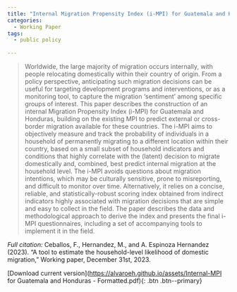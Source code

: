 ```yaml
---
title: "Internal Migration Propensity Index (i-MPI) for Guatemala and Honduras: A tool to estimate the household-level likelihood of domestic migration"
categories:
  - Working Paper
tags:
  - public policy
  
---
```

>Worldwide, the large majority of migration occurs internally, with people relocating domestically within their country of origin. From a policy perspective, anticipating such migration decisions can be useful for targeting development programs and interventions, or as a monitoring tool, to capture the migration ‘sentiment’ among specific groups of interest. This paper describes the construction of an internal Migration Propensity Index (i-MPI) for Guatemala and Honduras, building on the existing MPI to predict external or cross-border migration available for these countries. The i-MPI aims to objectively measure and track the probability of individuals in a household of permanently migrating to a different location within their country, based on a small subset of household indicators and conditions that highly correlate with the (latent) decision to migrate domestically and, combined, best predict internal migration at the household level. The i-MPI avoids questions about migration intentions, which may be culturally sensitive, prone to misreporting, and difficult to monitor over time. Alternatively, it relies on a concise, reliable, and statistically-robust scoring index obtained from indirect indicators highly associated with migration decisions that are simple and easy to collect in the field. The paper describes the data and methodological approach to derive the index and presents the final i-MPI questionnaires, including a set of accompanying tools to implement it in the field.

*Full citation:* Ceballos, F., Hernandez, M., and A. Espinoza Hernandez (2023). “A tool to estimate the household-level likelihood of domestic migration,” Working paper, December 31st, 2023.

[Download current version](https://alvaroeh.github.io/assets/Internal-MPI for Guatemala and Honduras - Formatted.pdf){: .btn .btn--primary}

